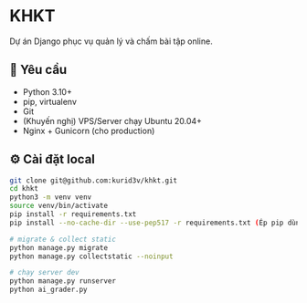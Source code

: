 # KHKT

Dự án Django phục vụ quản lý và chấm bài tập online.

## 🚀 Yêu cầu

- Python 3.10+
- pip, virtualenv
- Git
- (Khuyến nghị) VPS/Server chạy Ubuntu 20.04+  
- Nginx + Gunicorn (cho production)

## ⚙️ Cài đặt local

```bash
git clone git@github.com:kurid3v/khkt.git
cd khkt
python3 -m venv venv
source venv/bin/activate
pip install -r requirements.txt
pip install --no-cache-dir --use-pep517 -r requirements.txt (Ép pip dùng PEP517 build system, bỏ qua setup.py cũ) 

# migrate & collect static
python manage.py migrate
python manage.py collectstatic --noinput

# chạy server dev
python manage.py runserver
python ai_grader.py
